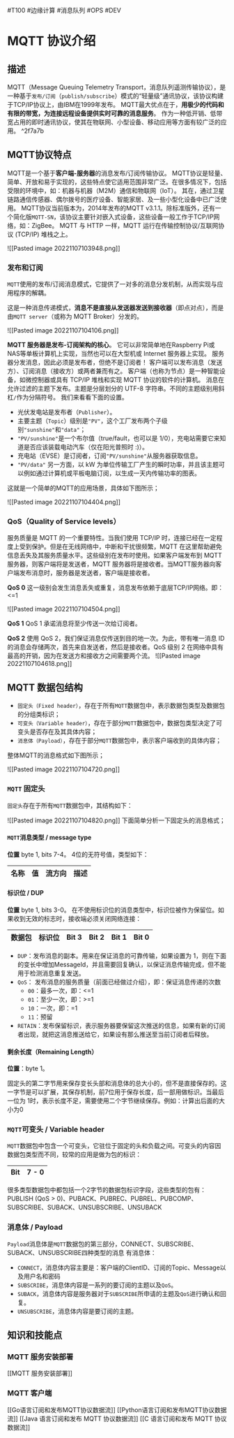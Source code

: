 #T100 #边缘计算 #消息队列 #OPS #DEV 
# MQTT 协议介绍
## 描述

MQTT（Message Queuing Telemetry Transport，消息队列遥测传输协议），是一种基于`发布/订阅`（`publish/subscribe`）模式的“轻量级”通讯协议，该协议构建于TCP/IP协议上，由IBM在1999年发布。
MQTT最大优点在于，**用极少的代码和有限的带宽，为连接远程设备提供实时可靠的消息服务**。
作为一种低开销、低带宽占用的即时通讯协议，使其在物联网、小型设备、移动应用等方面有较广泛的应用。 ^2f7a7b

## MQTT协议特点

MQTT是一个基于**客户端-服务器**的消息发布/订阅传输协议。
MQTT协议是轻量、简单、开放和易于实现的，这些特点使它适用范围非常广泛。在很多情况下，包括受限的环境中，如：机器与机器（M2M）通信和物联网（IoT）。
其在，通过卫星链路通信传感器、偶尔拨号的医疗设备、智能家居、及一些小型化设备中已广泛使用。
MQTT协议当前版本为，2014年发布的MQTT v3.1.1。除标准版外，还有一个简化版`MQTT-SN`，该协议主要针对嵌入式设备，这些设备一般工作于TCP/IP网络，如：ZigBee。
MQTT 与 HTTP 一样，MQTT 运行在传输控制协议/互联网协议 (TCP/IP) 堆栈之上。

![[Pasted image 20221107103948.png]]
### 发布和订阅

`MQTT`使用的发布/订阅消息模式，它提供了一对多的消息分发机制，从而实现与应用程序的解耦。

这是一种消息传递模式，**消息不是直接从发送器发送到接收器**（即点对点），而是由`MQTT server`（或称为 MQTT Broker）分发的。

![[Pasted image 20221107104106.png]]

**MQTT 服务器是发布-订阅架构的核心**。
它可以非常简单地在Raspberry Pi或NAS等单板计算机上实现，当然也可以在大型机或 Internet 服务器上实现。
服务器分发消息，因此必须是发布者，但绝不是订阅者！
客户端可以发布消息（发送方）、订阅消息（接收方）或两者兼而有之。
客户端（也称为节点）是一种智能设备，如微控制器或具有 TCP/IP 堆栈和实现 MQTT 协议的软件的计算机。
消息在允许过滤的主题下发布。主题是分层划分的 UTF-8 字符串。不同的主题级别用斜杠`/`作为分隔符号。
我们来看看下面的设置。

-   光伏发电站是发布者（`Publisher`）。
-   主要主题（`Topic`）级别是`"PV"`，这个工厂发布两个子级别`"sunshine"`和`"data"`；
-   `"PV/sunshine"`是一个布尔值（true/fault，也可以是 1/0），充电站需要它来知道是否应该装载电动汽车（仅在阳光普照时 :)）。
-   充电站（EVSE）是订阅者，订阅`"PV/sunshine"`从服务器获取信息。
-   `"PV/data"` 另一方面，以 kW 为单位传输工厂产生的瞬时功率，并且该主题可以例如通过计算机或平板电脑订阅，以生成一天内传输功率的图表。

这就是一个简单的MQTT的应用场景，具体如下图所示；

![[Pasted image 20221107104404.png]]

### QoS（Quality of Service levels）

服务质量是 MQTT 的一个重要特性。当我们使用 TCP/IP 时，连接已经在一定程度上受到保护。但是在无线网络中，中断和干扰很频繁，MQTT 在这里帮助避免信息丢失及其服务质量水平。这些级别在发布时使用。如果客户端发布到 MQTT 服务器，则客户端将是发送者，MQTT 服务器将是接收者。当MQTT服务器向客户端发布消息时，服务器是发送者，客户端是接收者。

**QoS 0**
这一级别会发生消息丢失或重复，消息发布依赖于底层TCP/IP网络。即：<=1

![[Pasted image 20221107104504.png]]

**QoS 1**
QoS 1 承诺消息将至少传送一次给订阅者。

**QoS 2**
使用 QoS 2，我们保证消息仅传送到目的地一次。为此，带有唯一消息 ID 的消息会存储两次，首先来自发送者，然后是接收者。QoS 级别 2 在网络中具有最高的开销，因为在发送方和接收方之间需要两个流。
![[Pasted image 20221107104618.png]]

## MQTT 数据包结构

-   `固定头（Fixed header）`，存在于所有`MQTT`数据包中，表示数据包类型及数据包的分组类标识；
-   `可变头（Variable header）`，存在于部分`MQTT`数据包中，数据包类型决定了可变头是否存在及其具体内容；
-   `消息体（Payload）`，存在于部分`MQTT`数据包中，表示客户端收到的具体内容；

整体MQTT的消息格式如下图所示；

![[Pasted image 20221107104720.png]]

### `MQTT` 固定头
`固定头`存在于所有`MQTT`数据包中，其结构如下：

![[Pasted image 20221107104820.png]]
下面简单分析一下固定头的消息格式；
#### `MQTT`消息类型 / message type
**位置** byte 1, bits 7-4。
4位的无符号值，类型如下：

|**名称**|**值**|**流方向**|**描述**|
|:---|:---|:---|:---|

#### 标识位 / DUP
**位置** byte 1, bits 3-0。
在不使用标识位的消息类型中，标识位被作为保留位。如果收到无效的标志时，接收端必须关闭网络连接：

|**数据包**|**标识位**|**Bit 3**|**Bit 2**|**Bit 1**|**Bit 0**|
|:---|:---|:---|:---|:---|:---|

-   `DUP`：发布消息的副本。用来在保证消息的可靠传输，如果设置为 1，则在下面的变长中增加MessageId，并且需要回复确认，以保证消息传输完成，但不能用于检测消息重复发送。
-   `QoS`： 发布消息的服务质量（前面已经做过介绍），即：保证消息传递的次数
	-   `00`：最多一次，即：<=1
	-   `01`：至少一次，即：>=1
	-   `10`：一次，即：=1
	-   `11`：预留
-   `RETAIN`：发布保留标识，表示服务器要保留这次推送的信息，如果有新的订阅者出现，就把这消息推送给它，如果设有那么推送至当前订阅者后释放。

#### 剩余长度（Remaining Length）

**位置**：byte 1。

固定头的第二字节用来保存变长头部和消息体的总大小的，但不是直接保存的。这一字节是可以扩展，其保存机制，前7位用于保存长度，后一部用做标识。当最后一位为 1时，表示长度不足，需要使用二个字节继续保存。例如：计算出后面的大小为0

### `MQTT`可变头 / Variable header

`MQTT`数据包中包含一个可变头，它驻位于固定的头和负载之间。可变头的内容因数据包类型而不同，较常的应用是做为包的标识：

|**Bit**|**7 - 0**|
|:---|:---|

很多类型数据包中都包括一个2字节的数据包标识字段，这些类型的包有：
PUBLISH (QoS > 0)、PUBACK、PUBREC、PUBREL、PUBCOMP、
SUBSCRIBE、SUBACK、UNSUBSCRIBE、UNSUBACK

### 消息体 / Payload

`Payload`消息体是`MQTT`数据包的第三部分，CONNECT、SUBSCRIBE、SUBACK、UNSUBSCRIBE四种类型的消息 有消息体：
-   `CONNECT`，消息体内容主要是：客户端的ClientID、订阅的Topic、Message以及用户名和密码
-   `SUBSCRIBE`，消息体内容是一系列的要订阅的主题以及`QoS`。
-   `SUBACK`，消息体内容是服务器对于`SUBSCRIBE`所申请的主题及`QoS`进行确认和回复。
-   `UNSUBSCRIBE`，消息体内容是要订阅的主题。

## 知识和技能点

### MQTT 服务安装部署

[[MQTT 服务安装部署]]

### MQTT 客户端

[[Go语言订阅和发布MQTT协议数据流]]
[[Python语言订阅和发布MQTT协议数据流]]
[[Java 语言订阅和发布 MQTT 协议数据流]]
[[C 语言订阅和发布 MQTT 协议数据流]]



